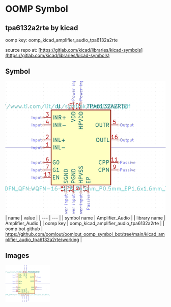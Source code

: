 # OOMP Symbol  
## tpa6132a2rte  by kicad  
  
oomp key: oomp_kicad_amplifier_audio_tpa6132a2rte  
  
source repo at: [https://gitlab.com/kicad/libraries/kicad-symbols](https://gitlab.com/kicad/libraries/kicad-symbols)  
## Symbol  
  
[![working.png](working_600.png)](working.png)  
| name | value | 
| --- | --- | 
| symbol name | Amplifier_Audio | 
| library name | Amplifier_Audio | 
| oomp key | oomp_kicad_amplifier_audio_tpa6132a2rte | 
| oomp bot github | https://github.com/oomlout/oomlout_oomp_symbol_bot/tree/main/kicad_amplifier_audio_tpa6132a2rte/working | 
## Images  
  
[![working.png](working_140.png)](working.png)  
